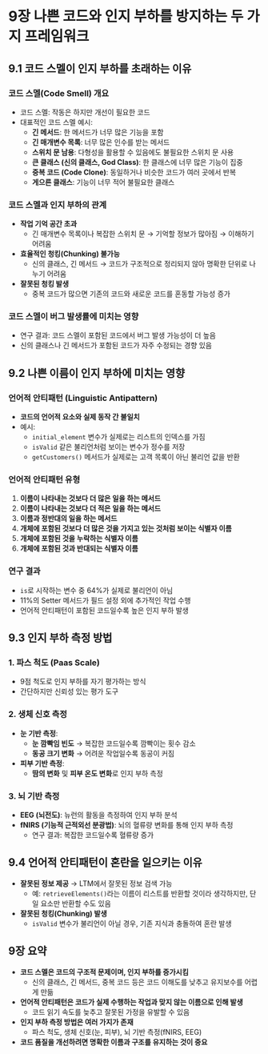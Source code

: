 # 9장 나쁜 코드와 인지 부하를 방지하는 두 가지 프레임워크  

## 9.1 코드 스멜이 인지 부하를 초래하는 이유  

### 코드 스멜(Code Smell) 개요  
- 코드 스멜: 작동은 하지만 개선이 필요한 코드  
- 대표적인 코드 스멜 예시:  
  - **긴 메서드**: 한 메서드가 너무 많은 기능을 포함  
  - **긴 매개변수 목록**: 너무 많은 인수를 받는 메서드  
  - **스위치 문 남용**: 다형성을 활용할 수 있음에도 불필요한 스위치 문 사용  
  - **큰 클래스 (신의 클래스, God Class)**: 한 클래스에 너무 많은 기능이 집중  
  - **중복 코드 (Code Clone)**: 동일하거나 비슷한 코드가 여러 곳에서 반복  
  - **게으른 클래스**: 기능이 너무 적어 불필요한 클래스  

### 코드 스멜과 인지 부하의 관계  
- **작업 기억 공간 초과**  
  - 긴 매개변수 목록이나 복잡한 스위치 문 → 기억할 정보가 많아짐 → 이해하기 어려움  
- **효율적인 청킹(Chunking) 불가능**  
  - 신의 클래스, 긴 메서드 → 코드가 구조적으로 정리되지 않아 명확한 단위로 나누기 어려움  
- **잘못된 청킹 발생**  
  - 중복 코드가 많으면 기존의 코드와 새로운 코드를 혼동할 가능성 증가  

### 코드 스멜이 버그 발생률에 미치는 영향  
- 연구 결과: 코드 스멜이 포함된 코드에서 버그 발생 가능성이 더 높음  
- 신의 클래스나 긴 메서드가 포함된 코드가 자주 수정되는 경향 있음  

## 9.2 나쁜 이름이 인지 부하에 미치는 영향  

### 언어적 안티패턴 (Linguistic Antipattern)  
- **코드의 언어적 요소와 실제 동작 간 불일치**  
- 예시:  
  - `initial_element` 변수가 실제로는 리스트의 인덱스를 가짐  
  - `isValid` 같은 불리언처럼 보이는 변수가 정수를 저장  
  - `getCustomers()` 메서드가 실제로는 고객 목록이 아닌 불리언 값을 반환  

### 언어적 안티패턴 유형  
1. **이름이 나타내는 것보다 더 많은 일을 하는 메서드**  
2. **이름이 나타내는 것보다 더 적은 일을 하는 메서드**  
3. **이름과 정반대의 일을 하는 메서드**  
4. **개체에 포함된 것보다 더 많은 것을 가지고 있는 것처럼 보이는 식별자 이름**  
5. **개체에 포함된 것을 누락하는 식별자 이름**  
6. **개체에 포함된 것과 반대되는 식별자 이름**  

### 연구 결과  
- `is`로 시작하는 변수 중 64%가 실제로 불리언이 아님  
- 11%의 Setter 메서드가 필드 설정 외에 추가적인 작업 수행  
- 언어적 안티패턴이 포함된 코드일수록 높은 인지 부하 발생  

## 9.3 인지 부하 측정 방법  

### 1. **파스 척도 (Paas Scale)**  
- 9점 척도로 인지 부하를 자기 평가하는 방식  
- 간단하지만 신뢰성 있는 평가 도구  

### 2. **생체 신호 측정**  
- **눈 기반 측정**:  
  - **눈 깜빡임 빈도** → 복잡한 코드일수록 깜빡이는 횟수 감소  
  - **동공 크기 변화** → 어려운 작업일수록 동공이 커짐  
- **피부 기반 측정**:  
  - **땀의 변화** 및 **피부 온도 변화**로 인지 부하 측정  

### 3. **뇌 기반 측정**  
- **EEG (뇌전도)**: 뉴런의 활동을 측정하여 인지 부하 분석  
- **fNIRS (기능적 근적외선 분광법)**: 뇌의 혈류량 변화를 통해 인지 부하 측정  
  - 연구 결과: 복잡한 코드일수록 혈류량 증가  

## 9.4 언어적 안티패턴이 혼란을 일으키는 이유  
- **잘못된 정보 제공** → LTM에서 잘못된 정보 검색 가능  
  - 예: `retrieveElements()`라는 이름이 리스트를 반환할 것이라 생각하지만, 단일 요소만 반환할 수도 있음  
- **잘못된 청킹(Chunking) 발생**  
  - `isValid` 변수가 불리언이 아닐 경우, 기존 지식과 충돌하여 혼란 발생  

## 9장 요약  
- **코드 스멜은 코드의 구조적 문제이며, 인지 부하를 증가시킴**  
  - 신의 클래스, 긴 메서드, 중복 코드 등은 코드 이해도를 낮추고 유지보수를 어렵게 만듦  
- **언어적 안티패턴은 코드가 실제 수행하는 작업과 맞지 않는 이름으로 인해 발생**  
  - 코드 읽기 속도를 늦추고 잘못된 가정을 유발할 수 있음  
- **인지 부하 측정 방법은 여러 가지가 존재**  
  - 파스 척도, 생체 신호(눈, 피부), 뇌 기반 측정(fNIRS, EEG)  
- **코드 품질을 개선하려면 명확한 이름과 구조를 유지하는 것이 중요**  